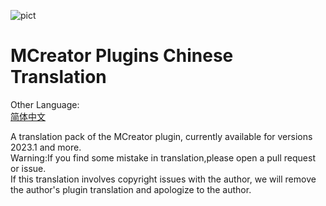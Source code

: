 ![pict](https://github.com/Jin1358/Plugins-Chinese-Translation/assets/126249552/81b94bc5-18eb-41b9-b509-dc679d702a95)
<H1>MCreator Plugins Chinese Translation</H1>

Other Language:<br>
[简体中文](https://github.com/Jin1358/Plugins-Chinese-Translation/blob/master/README.CN.md)

A translation pack of the MCreator plugin, currently available for versions 2023.1 and more.<br>
Warning:If you find some mistake in translation,please open a pull request or issue.<br>
If this translation involves copyright issues with the author, we will remove the author's plugin translation and apologize to the author. <br>

